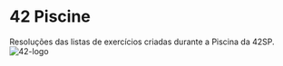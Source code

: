 # 42 Piscine
 Resoluções das listas de exercícios criadas durante a Piscina da 42SP.
![42-logo](https://github.com/joaoneon/c-piscine-42/assets/6489188/bb7435d0-8607-4176-8176-b70c88deb9fc)
